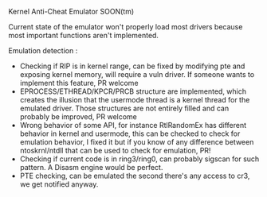 Kernel Anti-Cheat Emulator
SOON(tm)

Current state of the emulator won't properly load most drivers because most important functions aren't implemented.



Emulation detection :
- Checking if RIP is in kernel range, can be fixed by modifying pte and exposing kernel memory, will require a vuln driver. If someone wants to implement this feature, PR welcome
- EPROCESS/ETHREAD/KPCR/PRCB structure are implemented, which creates the illusion that the usermode thread is a kernel thread for the emulated driver. Those structures are not entirely filled and can probably be improved, PR welcome
- Wrong behavior of some API, for instance RtlRandomEx has different behavior in kernel and usermode, this can be checked to check for emulation behavior, I fixed it but if you know of any difference between ntoskrnl/ntdll that can be used to check for emulation, PR!
- Checking if current code is in ring3/ring0, can probably sigscan for such pattern. A Disasm engine would be perfect.
- PTE checking, can be emulated the second there's any access to cr3, we get notified anyway.
